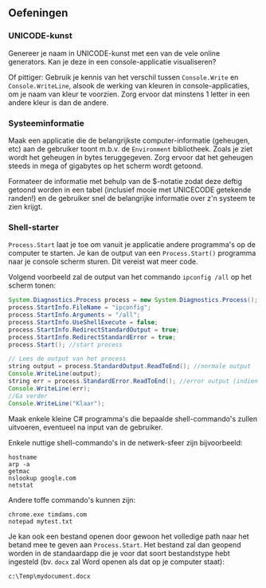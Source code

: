 ## Oefeningen

### UNICODE-kunst

Genereer je naam in UNICODE-kunst met een van de vele online generators. Kan je deze in een console-applicatie visualiseren?

Of pittiger: Gebruik je kennis van het verschil tussen `Console.Write` en `Console.WriteLine`, alsook de werking van kleuren in console-applicaties, om je naam van kleur te voorzien. Zorg ervoor dat minstens 1 letter in een andere kleur is dan de andere.


### Systeeminformatie

Maak een applicatie die de belangrijkste computer-informatie (geheugen, etc) aan de gebruiker toont m.b.v. de ``Environment`` bibliotheek.
Zoals je ziet wordt het geheugen in bytes teruggegeven. Zorg ervoor dat het geheugen steeds in mega of gigabytes op het scherm wordt getoond.

Formateer de informatie met behulp van de $-notatie zodat deze deftig getoond worden in een tabel (inclusief mooie met UNICECODE getekende randen!) en de gebruiker snel de belangrijke informatie over z'n systeem te zien krijgt.

### Shell-starter 

``Process.Start`` laat je toe om vanuit je applicatie andere programma's op de computer te starten. Je kan de output van een ``Process.Start()`` programma naar je console scherm sturen. Dit vereist wat meer code. 

Volgend voorbeeld zal de output van het commando ``ipconfig /all`` op het scherm tonen:

```java
System.Diagnostics.Process process = new System.Diagnostics.Process();
process.StartInfo.FileName = "ipconfig";
process.StartInfo.Arguments = "/all"; 
process.StartInfo.UseShellExecute = false;
process.StartInfo.RedirectStandardOutput = true;
process.StartInfo.RedirectStandardError = true;
process.Start(); //start process

// Lees de output van het process
string output = process.StandardOutput.ReadToEnd(); //normale output
Console.WriteLine(output);
string err = process.StandardError.ReadToEnd(); //error output (indien die er is)
Console.WriteLine(err);
//Ga verder
Console.WriteLine("Klaar");
```


Maak enkele kleine C# programma's die bepaalde shell-commando's zullen uitvoeren, eventueel na input van de gebruiker.



Enkele nuttige shell-commando's in de netwerk-sfeer zijn bijvoorbeeld:


```text
hostname
arp -a
getmac
nslookup google.com
netstat
```

Andere toffe commando's kunnen zijn:


```text
chrome.exe timdams.com
notepad mytest.txt
```

Je kan ook een bestand openen door gewoon het volledige path naar het betand mee te geven aan ``Process.Start``. Het bestand zal dan geopend worden in de standaardapp die je voor dat soort bestandstype hebt ingesteld (bv. `docx` zal Word openen als dat op je computer staat):


```text
c:\Temp\mydocument.docx
```
